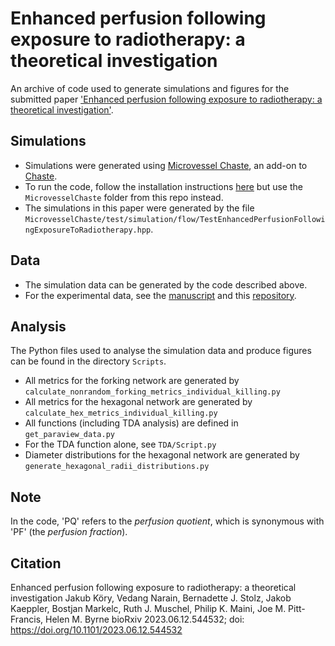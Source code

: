 # Enhanced perfusion following exposure to radiotherapy: a theoretical investigation

An archive of code used to generate simulations and figures for the submitted paper ['Enhanced perfusion following exposure to radiotherapy: a theoretical investigation'](https://www.biorxiv.org/content/10.1101/2023.06.12.544532v1).

## Simulations

- Simulations were generated using [Microvessel Chaste](https://jmsgrogan.github.io/MicrovesselChaste/), an add-on to [Chaste](http://www.cs.ox.ac.uk/chaste/).
- To run the code, follow the installation instructions [here](https://jmsgrogan.github.io/MicrovesselChaste/) but use the `MicrovesselChaste` folder from this repo instead.  
- The simulations in this paper were generated by the file `MicrovesselChaste/test/simulation/flow/TestEnhancedPerfusionFollowingExposureToRadiotherapy.hpp`.

## Data

- The simulation data can be generated by the code described above.
- For the experimental data, see the [manuscript](www.biorxiv.org/content/10.1101/2023.06.12.544532v1) and this [repository](https://zenodo.org/record/8011700).

## Analysis

The Python files used to analyse the simulation data and produce figures can be found in the directory `Scripts`.

- All metrics for the forking network are generated by `calculate_nonrandom_forking_metrics_individual_killing.py`
- All metrics for the hexagonal network are generated by `calculate_hex_metrics_individual_killing.py`
- All functions (including TDA analysis) are defined in `get_paraview_data.py`
- For the TDA function alone, see `TDA/Script.py`
- Diameter distributions for the hexagonal network are generated by `generate_hexagonal_radii_distributions.py`

## Note

In the code, 'PQ' refers to the _perfusion quotient_, which is synonymous with 'PF' (the _perfusion fraction_).

## Citation

Enhanced perfusion following exposure to radiotherapy: a theoretical investigation
Jakub Köry, Vedang Narain, Bernadette J. Stolz, Jakob Kaeppler, Bostjan Markelc, Ruth J. Muschel, Philip K. Maini, Joe M. Pitt-Francis, Helen M. Byrne
bioRxiv 2023.06.12.544532; doi: https://doi.org/10.1101/2023.06.12.544532
